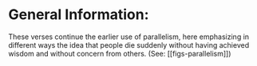 # General Information:

These verses continue the earlier use of parallelism, here emphasizing in different ways the idea that people die suddenly without having achieved wisdom and without concern from others. (See: [[figs-parallelism]])